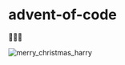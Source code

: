# advent-of-code

🎅🏻🎄

![merry_christmas_harry](https://user-images.githubusercontent.com/18068051/144530647-450bc13e-c153-470a-a2b9-51091e3d70d8.png)
